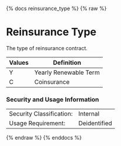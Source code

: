 {% docs reinsurance_type %}
{% raw %}

<a name="reinsurance_type"></a>
# Reinsurance Type
The type of reinsurance contract. 

| Values | Definition            |
|--------|-----------------------|
| Y      | Yearly Renewable Term |
| C      | Coinsurance           |

### Security and Usage Information
|     |              |
| --- |--------------|
| Security Classification: | Internal     |
| Usage Requirement:       | Deidentified |

{% endraw %}
{% enddocs %}
